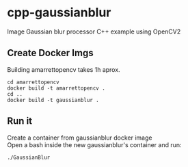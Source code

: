 # cpp-gaussianblur
Image Gaussian blur processor C++ example using OpenCV2  

## Create Docker Imgs
Building amarrettopencv takes 1h aprox.  
```Shell
cd amarrettopencv
docker build -t amarrettopencv .
cd ..
docker build -t gaussianblur .
```  

## Run it
Create a container from gaussianblur docker image  
Open a bash inside the new gaussianblur's container and run:   
```Shell
./GaussianBlur
```